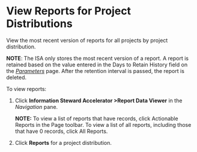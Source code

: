# View Reports for Project Distributions

View the most recent version of reports for all projects by project
distribution.  

**NOTE**: The ISA only stores the most recent version of a report. A
report is retained based on the value entered in the Days to Retain
History field on the *[Parameters](../Page_Desc/ISA_Parameters.htm)*
page. After the retention interval is passed, the report is deleted.

To view reports:

1.  Click **Information Steward Accelerator
    \>**<span style="font-weight: bold;">Report Data Viewer</span> in
    the <span style="font-style: italic;">Navigation</span> pane.
    
    **NOTE:** To view a list of reports that have records, click
    Actionable Reports in the Page toolbar. To view a list of all
    reports, including those that have 0 records, click All Reports.

2.  Click <span style="font-weight: bold;">Reports</span> for a project
    distribution.
